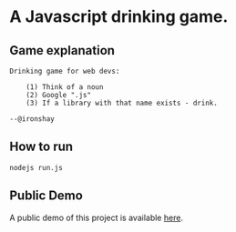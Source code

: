 A Javascript drinking game.
===========================


Game explanation
----------------

    Drinking game for web devs:
    
        (1) Think of a noun
        (2) Google ".js"
        (3) If a library with that name exists - drink.
    
    --@ironshay


How to run
----------
    nodejs run.js

Public Demo
-----------

A public demo of this project is available [here](http://js-drinking.projects.frank.petril.li).
